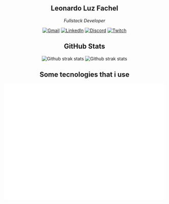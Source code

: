 <div 
  align="center"
>

  ## Leonardo Luz Fachel
  
  _Fullstack Developer_
  
  [![Gmail](https://img.shields.io/badge/Gmail-D14836?style=for-the-badge&logo=gmail&logoColor=white)](mailto:leonardo.luz.fc@gmail.com)
  [![LinkedIn](https://img.shields.io/badge/linkedin-%230077B5.svg?style=for-the-badge&logo=linkedin&logoColor=white)](https://linkedin.com/in/leonardo-luz-fachel-697867286)
  [![Discord](https://img.shields.io/badge/Discord-%235865F2.svg?style=for-the-badge&logo=discord&logoColor=white)](https://discord.com/users/leonardo_lf)
  [![Twitch](https://img.shields.io/badge/Twitch-9347FF?style=for-the-badge&logo=twitch&logoColor=white)](https://www.twitch.tv/dev_luz)


  ## GitHub Stats

  <picture>
    <source media="(prefers-color-scheme: dark)" srcset="https://github-readme-stats.vercel.app/api?username=Leonardo-Luz&theme=dark&hide_border=false&include_all_commits=true&count_private=true">
    <source media="(prefers-color-scheme: light)" srcset="https://github-readme-stats.vercel.app/api?username=Leonardo-Luz&theme=default&hide_border=false&include_all_commits=true&count_private=true">
    <img height="132px" width="330px" alt="Github strak stats" />
  </picture>
  <picture>
    <source media="(prefers-color-scheme: dark)" srcset="https://github-readme-streak-stats.herokuapp.com/?user=Leonardo-Luz&theme=dark&hide_border=false">
    <source media="(prefers-color-scheme: light)" srcset="https://github-readme-streak-stats.herokuapp.com/?user=Leonardo-Luz&theme=default&hide_border=false">
    <img height="132px" width="330px" alt="Github strak stats" />
  </picture>

  
  ## Some tecnologies that i use

  <img src="./src/svgs/tecnologies.svg" alt="tecnologies" />

</div>
